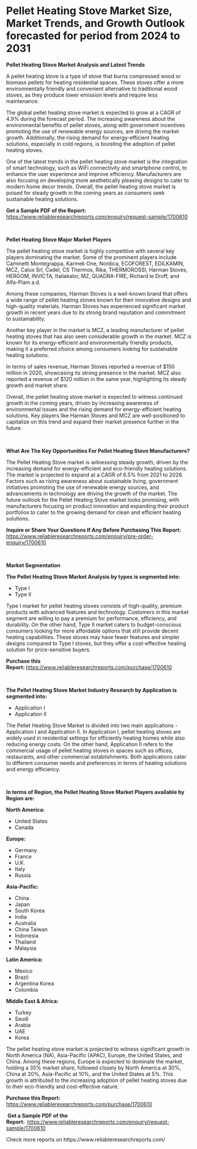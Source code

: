 <p><h1>Pellet Heating Stove Market Size, Market Trends, and Growth Outlook forecasted for period from 2024 to 2031</h1></p><p><strong>Pellet Heating Stove Market Analysis and Latest Trends</strong></p>
<p><p>A pellet heating stove is a type of stove that burns compressed wood or biomass pellets for heating residential spaces. These stoves offer a more environmentally friendly and convenient alternative to traditional wood stoves, as they produce lower emission levels and require less maintenance.</p><p>The global pellet heating stove market is expected to grow at a CAGR of 4.9% during the forecast period. The increasing awareness about the environmental benefits of pellet stoves, along with government incentives promoting the use of renewable energy sources, are driving the market growth. Additionally, the rising demand for energy-efficient heating solutions, especially in cold regions, is boosting the adoption of pellet heating stoves.</p><p>One of the latest trends in the pellet heating stove market is the integration of smart technology, such as WiFi connectivity and smartphone control, to enhance the user experience and improve efficiency. Manufacturers are also focusing on developing more aesthetically pleasing designs to cater to modern home decor trends. Overall, the pellet heating stove market is poised for steady growth in the coming years as consumers seek sustainable heating solutions.</p></p>
<p><strong>Get a Sample PDF of the Report:&nbsp;</strong> <a href="https://www.reliableresearchreports.com/enquiry/request-sample/1700610">https://www.reliableresearchreports.com/enquiry/request-sample/1700610</a></p>
<p>&nbsp;</p>
<p><strong>Pellet Heating Stove Major Market Players</strong></p>
<p><p>The pellet heating stove market is highly competitive with several key players dominating the market. Some of the prominent players include Caminetti Montegrappa, Karmek One, Nordica, ECOFOREST, EDILKAMIN, MCZ, Calux Srl, Cadel, CS Thermos, Rika, THERMOROSSI, Harman Stoves, HERGOM, INVICTA, Italiakalor, MZ, QUADRA-FIRE, Richard le Droff, and Alfa-Plam a.d.</p><p>Among these companies, Harman Stoves is a well-known brand that offers a wide range of pellet heating stoves known for their innovative designs and high-quality materials. Harman Stoves has experienced significant market growth in recent years due to its strong brand reputation and commitment to sustainability.</p><p>Another key player in the market is MCZ, a leading manufacturer of pellet heating stoves that has also seen considerable growth in the market. MCZ is known for its energy-efficient and environmentally friendly products, making it a preferred choice among consumers looking for sustainable heating solutions.</p><p>In terms of sales revenue, Harman Stoves reported a revenue of $150 million in 2020, showcasing its strong presence in the market. MCZ also reported a revenue of $120 million in the same year, highlighting its steady growth and market share.</p><p>Overall, the pellet heating stove market is expected to witness continued growth in the coming years, driven by increasing awareness of environmental issues and the rising demand for energy-efficient heating solutions. Key players like Harman Stoves and MCZ are well-positioned to capitalize on this trend and expand their market presence further in the future.</p></p>
<p>&nbsp;</p>
<p><strong>What Are The Key Opportunities For Pellet Heating Stove Manufacturers?</strong></p>
<p><p>The Pellet Heating Stove market is witnessing steady growth, driven by the increasing demand for energy-efficient and eco-friendly heating solutions. The market is projected to expand at a CAGR of 6.5% from 2021 to 2026. Factors such as rising awareness about sustainable living, government initiatives promoting the use of renewable energy sources, and advancements in technology are driving the growth of the market. The future outlook for the Pellet Heating Stove market looks promising, with manufacturers focusing on product innovation and expanding their product portfolios to cater to the growing demand for clean and efficient heating solutions.</p></p>
<p><strong>Inquire or Share Your Questions If Any Before Purchasing This Report:</strong> <a href="https://www.reliableresearchreports.com/enquiry/pre-order-enquiry/1700610">https://www.reliableresearchreports.com/enquiry/pre-order-enquiry/1700610</a></p>
<p>&nbsp;</p>
<p><strong>Market Segmentation</strong></p>
<p><strong>The Pellet Heating Stove Market Analysis by types is segmented into:</strong></p>
<p><ul><li>Type I</li><li>Type II</li></ul></p>
<p><p>Type I market for pellet heating stoves consists of high-quality, premium products with advanced features and technology. Customers in this market segment are willing to pay a premium for performance, efficiency, and durability. On the other hand, Type II market caters to budget-conscious consumers looking for more affordable options that still provide decent heating capabilities. These stoves may have fewer features and simpler designs compared to Type I stoves, but they offer a cost-effective heating solution for price-sensitive buyers.</p></p>
<p><strong>Purchase this Report:&nbsp;</strong><a href="https://www.reliableresearchreports.com/purchase/1700610">https://www.reliableresearchreports.com/purchase/1700610</a></p>
<p>&nbsp;</p>
<p><strong>The Pellet Heating Stove Market Industry Research by Application is segmented into:</strong></p>
<p><ul><li>Application I</li><li>Application II</li></ul></p>
<p><p>The Pellet Heating Stove Market is divided into two main applications - Application I and Application II. In Application I, pellet heating stoves are widely used in residential settings for efficiently heating homes while also reducing energy costs. On the other hand, Application II refers to the commercial usage of pellet heating stoves in spaces such as offices, restaurants, and other commercial establishments. Both applications cater to different consumer needs and preferences in terms of heating solutions and energy efficiency.</p></p>
<p>&nbsp;</p>
<p><strong>In terms of Region, the Pellet Heating Stove Market Players available by Region are:</strong></p>
<p>
    <p> <strong> North America: </strong>
        <ul>
            <li>United States</li>
            <li>Canada</li>
        </ul>
        </p> 
    <p> <strong> Europe: </strong>
        <ul>
            <li>Germany</li>
            <li>France</li>
            <li>U.K.</li>
            <li>Italy</li>
            <li>Russia</li>
        </ul>
        </p> 
    <p> <strong> Asia-Pacific: </strong>
        <ul>
            <li>China</li>
            <li>Japan</li>
            <li>South Korea</li>
            <li>India</li>
            <li>Australia</li>
            <li>China Taiwan</li>
            <li>Indonesia</li>
            <li>Thailand</li>
            <li>Malaysia</li>
        </ul>
        </p> 
    <p> <strong> Latin America: </strong>
        <ul>
            <li>Mexico</li>
            <li>Brazil</li>
            <li>Argentina Korea</li>
            <li>Colombia</li>
        </ul>
        </p> 
    <p> <strong> Middle East & Africa: </strong>
        <ul>
            <li>Turkey</li>
            <li>Saudi</li>
            <li>Arabia</li>
            <li>UAE</li>
            <li>Korea</li>
        </ul>
    </p>
    </p>
<p><p>The pellet heating stove market is projected to witness significant growth in North America (NA), Asia-Pacific (APAC), Europe, the United States, and China. Among these regions, Europe is expected to dominate the market, holding a 35% market share, followed closely by North America at 30%, China at 20%, Asia-Pacific at 10%, and the United States at 5%. This growth is attributed to the increasing adoption of pellet heating stoves due to their eco-friendly and cost-effective nature.</p></p>
<p><strong>Purchase this Report: </strong><a href="https://www.reliableresearchreports.com/purchase/1700610">https://www.reliableresearchreports.com/purchase/1700610</a></p>
<p>&nbsp;<strong>Get a Sample PDF of the Report:&nbsp;&nbsp;</strong><a href="https://www.reliableresearchreports.com/enquiry/request-sample/1700610">https://www.reliableresearchreports.com/enquiry/request-sample/1700610</a></p>
<p><strong></strong></p>
<p>Check more reports on https://www.reliableresearchreports.com/</p>